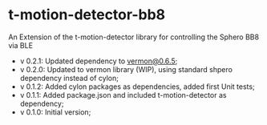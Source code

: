 # t-motion-detector-bb8
An Extension of the t-motion-detector library for controlling the Sphero BB8 via BLE

 * v 0.2.1: Updated dependency to vermon@0.6.5;  
 * v 0.2.0: Updated to vermon library (WIP), using standard shpero dependency instead of cylon;  
 * v 0.1.2: Added cylon packages as dependencies, added first Unit tests;  
 * v 0.1.1: Added package.json and included t-motion-detector as dependency;  
 * v 0.1.0: Initial version;  
